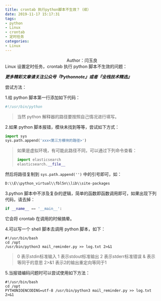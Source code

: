 ```yaml
---
title: crontab 执行python脚本不生效？（续）
date: 2019-11-17 15:17:31
tags:
- python
- Linux
- crontab
- 定时任务
categories:
- Linux
---
```


 <center>Author：闫玉良</center> 
Linux 设置定时任务，crontab 执行 python 脚本不生效的问题：
<!--more-->

***更多精彩文章请关注公众号『Pythonnote』或者『全栈技术精选』***

尝试方法：

1.给 python 脚本第一行添加如下代码：

```python
#!/usr/bin/python
```
> 当然 python 解释器的路径要按照自己情况进行填写。

2.如果 python 脚本报错，模块未找到等等，尝试如下方式：
```python
import sys
sys.path.append('xxx<第三方模块的路径>')
```
> 如果是虚拟环境，有可能此路径不同，可以通过下列命令查看：
>```python
>import elasticsearch
>elasticsearch.__file__
>```

然后将路径复制到 `sys.path.append('')` 中的引号即可，如：

```python
D:\\E\\python_virtual\\fbl5n\\lib\\site-packages
```
3.python 脚本中不涉及复杂的逻辑，简单的函数即函数调用即可，如果出现下列代码，请去掉：
```python
if __name__ == '__main__':
```
它会将 crontab 在调用的时候搞晕。

4.可以写一个 shell 脚本去调用 python 脚本，如下：

```shell
#!/usr/bin/bash
cd /opt
/usr/bin/python3 mail_reminder.py >> log.txt 2>&1
```
> 0 表示stdin标准输入
1 表示stdout标准输出
2 表示stderr标准错误
& 表示等同于的意思
2>&1 表示2的输出重定向等同于1

5.当报错编码问题时可以尝试使用如下方法：
```shell
#!/usr/bin/bash 
cd /opt 
PYTHONIOENCODING=utf-8 /usr/bin/python3 mail_reminder.py >> log.txt 2>&1
```
